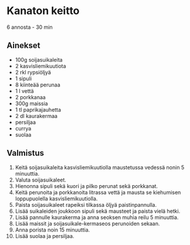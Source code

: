 # Kanaton keitto
6 annosta - 30 min


## Ainekset
- 100g soijasuikaleita
- 2 kasvisliemikuutiota
- 2 rkl rypsiöljyä
- 1 sipuli
- 8 kiinteää perunaa
- 1 l vettä
- 2 porkkanaa
- 300g maissia
- 1 tl paprikajauhetta
- 2 dl kaurakermaa
- persiljaa
- currya
- suolaa


## Valmistus
1. Keitä soijasuikaleita kasvisliemikuutiolla maustetussa vedessä nonin 5 minuuttia.
2. Valuta soijasuikaleet.
3. Hienonna sipuli sekä kuori ja pilko perunat sekä porkkanat.
4. Keitä perunoita ja porkkanoita litrassa vettä ja mausta se kiehumisen loppupuolella kasvisliemikuutiolla.
5. Paista soijasuikaleet rapeiksi tilkassa öljyä paistinpannulla.
6. Lisää suikaleiden joukkoon sipuli sekä mausteet ja paista vielä hetki.
7. Lisää pannulle kaurakerma ja anna seoksen muhia reilu 5 minuuttia.
8. Lisää maissit ja soijasuikale-kermaseos perunoiden sekaan.
9. Anna porista noin 15 minuuttia.
10. Lisää suolaa ja persiljaa.
